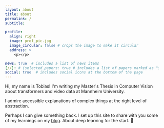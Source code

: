 ```yaml
---
layout: about
title: about
permalink: /
subtitle: 

profile:
  align: right
  image: prof_pic.jpg
  image_circular: false # crops the image to make it circular
  address: >
    <p></p>

news: true  # includes a list of news items
[//]: # (selected_papers: true # includes a list of papers marked as "selected={true}")
social: true  # includes social icons at the bottom of the page
---
```


Hi, my name is Tobias! I'm writing my Master's Thesis in Computer Vision about transformers and video data at Mannheim University.

I admire accessible explanations of complex things at the right level of abstraction.

Perhaps I can give something back. I set up this site to share with you some of my learnings on my <a href='http://tostenzel.github.io/blog/'>blog</a>. About deep learning for the start. 👻
